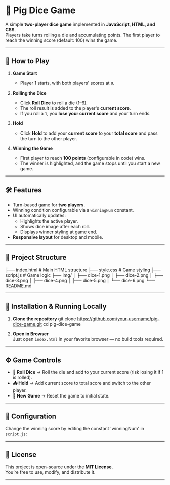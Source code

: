 # 🎲 Pig Dice Game

A simple **two-player dice game** implemented in **JavaScript, HTML, and CSS**.  
Players take turns rolling a die and accumulating points. The first player to reach the winning score (default: 100) wins the game.

---

## 📜 How to Play

1. **Game Start**  
   - Player 1 starts, with both players' scores at `0`.

2. **Rolling the Dice**  
   - Click **Roll Dice** to roll a die (1–6).
   - The roll result is added to the player's **current score**.
   - If you roll a `1`, you **lose your current score** and your turn ends.

3. **Hold**  
   - Click **Hold** to add your **current score** to your **total score** and pass the turn to the other player.

4. **Winning the Game**  
   - First player to reach **100 points** (configurable in code) wins.
   - The winner is highlighted, and the game stops until you start a new game.

---

## 🛠️ Features

- Turn-based game for **two players**.
- Winning condition configurable via a `winningNum` constant.
- UI automatically updates:
  - Highlights the active player.
  - Shows dice image after each roll.
  - Displays winner styling at game end.
- **Responsive layout** for desktop and mobile.

---

## 📂 Project Structure

├── index.html # Main HTML structure
├── style.css # Game styling
├── script.js # Game logic
├── img/
│ ├── dice-1.png
│ ├── dice-2.png
│ ├── dice-3.png
│ ├── dice-4.png
│ ├── dice-5.png
│ └── dice-6.png
└── README.md

---

## 🚀 Installation & Running Locally

1. **Clone the repository**
  git clone https://github.com/your-username/pig-dice-game.git
  cd pig-dice-game


2. **Open in Browser**  
Just open `index.html` in your favorite browser — no build tools required.

---

## ⚙️ Game Controls

- **🎲 Roll Dice** → Roll the die and add to your current score (risk losing it if 1 is rolled).
- **📥 Hold** → Add current score to total score and switch to the other player.
- **🔄 New Game** → Reset the game to initial state.

---

## 📌 Configuration

Change the winning score by editing the constant 'winningNum' in `script.js`:

---

## 📄 License

This project is open-source under the **MIT License**.  
You’re free to use, modify, and distribute it.

---

